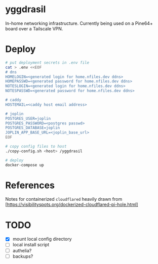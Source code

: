 # yggdrasil

In-home networking infrastructure. Currently being used on a Pine64+ board over a Tailscale VPN.

# Deploy

```bash
# put deployment secrets in .env file
cat > .env <<EOF
# dns
HOMELOGIN=<generated login for home.nfiles.dev ddns>
HOMEPASSWD=<generated password for home.nfiles.dev ddns>
NOTESLOGIN=<generated login for home.nfiles.dev ddns>
NOTESPASSWD=<generated password for home.nfiles.dev ddns>

# caddy
HOSTEMAIL=<caddy host email address>

# joplin
POSTGRES_USER=joplin
POSTGRES_PASSWORD=<postgres passwd>
POSTGRES_DATABASE=joplin
JOPLIN_APP_BASE_URL=<joplin_base_url>
EOF

# copy config files to host
./copy-config.sh <host> /yggdrasil

# deploy
docker-compose up
```

# References

Notes for containerized `cloudflared` heavily drawn from [https://visibilityspots.org/dockerized-cloudflared-pi-hole.html]

# TODO

- [X] mount local config directory
- [ ] local install script
- [ ] authelia?
- [ ] backups?
